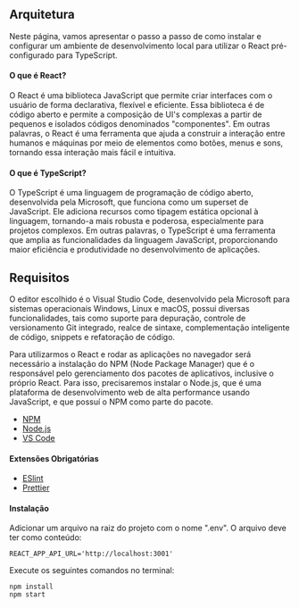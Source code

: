 ## Arquitetura

Neste página, vamos apresentar o passo a passo de como instalar e configurar um ambiente de desenvolvimento local para utilizar o React pré-configurado para TypeScript.

#### O que é React?

O React é uma biblioteca JavaScript que permite criar interfaces com o usuário de forma declarativa, flexível e eficiente. Essa biblioteca é de código aberto e permite a composição de UI's complexas a partir de pequenos e isolados códigos denominados "componentes". Em outras palavras, o React é uma ferramenta que ajuda a construir a interação entre humanos e máquinas por meio de elementos como botões, menus e sons, tornando essa interação mais fácil e intuitiva.

#### O que é TypeScript?

O TypeScript é uma linguagem de programação de código aberto, desenvolvida pela Microsoft, que funciona como um superset de JavaScript. Ele adiciona recursos como tipagem estática opcional à linguagem, tornando-a mais robusta e poderosa, especialmente para projetos complexos. Em outras palavras, o TypeScript é uma ferramenta que amplia as funcionalidades da linguagem JavaScript, proporcionando maior eficiência e produtividade no desenvolvimento de aplicações.

## Requisitos

O editor escolhido é o Visual Studio Code, desenvolvido pela Microsoft para sistemas operacionais Windows, Linux e macOS, possui diversas funcionalidades, tais como suporte para depuração, controle de versionamento Git integrado, realce de sintaxe, complementação inteligente de código, snippets e refatoração de código.

Para utilizarmos o React e rodar as aplicações no navegador será necessário a instalação do NPM (Node Package Manager) que é o responsável pelo gerenciamento dos pacotes de aplicativos, inclusive o próprio React. Para isso, precisaremos instalar o Node.js, que é uma plataforma de desenvolvimento web de alta performance usando JavaScript, e que possuí o NPM como parte do pacote.

- [NPM ](https://docs.npmjs.com/downloading-and-installing-node-js-and-npm)
- [Node.js](https://nodejs.org/en)
- [VS Code](https://code.visualstudio.com/download)

#### Extensões Obrigatórias

- [ESlint](https://marketplace.visualstudio.com/items?itemName=dbaeumer.vscode-eslint)
- [Prettier](https://marketplace.visualstudio.com/items?itemName=esbenp.prettier-vscode)

#### Instalação

Adicionar um arquivo na raiz do projeto com o nome ".env".
O arquivo deve ter como conteúdo:

```
REACT_APP_API_URL='http://localhost:3001'
```

Execute os seguintes comandos no terminal:

```
npm install
npm start

```
